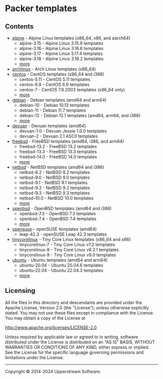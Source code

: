 # Packer templates

## Contents

* [alpine](alpine/README.md) - Alpine Linux templates (x86_64, x86, and
  aarch64)
  * alpine-3.15 - Alpine Linux 3.15.9 templates
  * alpine-3.16 - Alpine Linux 3.16.6 templates
  * alpine-3.17 - Alpine Linux 3.17.4 templates
  * alpine-3.18 - Alpine Linux 3.18.2 templates
  * [more](alpine/README.md)
* [archlinux](archlinux/README.md) - Arch Linux templates (x86_64)
* [centos](centos/README.md) - CentOS templates (x86_64 and i386)
  * centos-5.11 - CentOS 5.11 templates
  * centos-6.9 - CentOS 6.9 templates
  * centos-7 - CentOS 7.8.2003 templates (x86_64 only)
  * [more](centos/README.md)
* [debian](debian/README.md) - Debian templates (amd64 and arm64)
  * debian-10 - Debian 10.13 templates
  * debian-11 - Debian 11.7 templates
  * debian-12 - Debian 12.1 templates (amd64, arm64, and i386)
  * [more](debian/README.md)
* [devuan](devuan) - Devuan templates (amd64)
  * devuan-1.0 - Devuan Jessie 1.0.0 templates
  * devuan-2 - Devuan 2.1 ASCII templates
* [freebsd](freebsd/README.md) - FreeBSD templates (amd64, i386, and arm64)
  * freebsd-13.2 - FreeBSD 13.2 templates
  * freebsd-13.3 - FreeBSD 13.3 templates
  * freebsd-14.0 - FreeBSD 14.0 templates
  * [more](freebsd/README.md)
* [netbsd](netbsd/README.md) - NetBSD templates (amd64 and i386)
  * netbsd-8.2 - NetBSD 8.2 templates
  * netbsd-9.0 - NetBSD 9.0 templates
  * netbsd-9.1 - NetBSD 9.1 templates
  * netbsd-9.2 - NetBSD 9.2 templates
  * netbsd-9.3 - NetBSD 9.3 templates
  * netbsd-10.0 - NetBSD 10.0 templates
  * [more](netbsd/README.md)
* [openbsd](openbsd/README.md) - OpenBSD templates (amd64 and i386)
  * openbsd-7.3 - OpenBSD 7.3 templates
  * openbsd-7.4 - OpenBSD 7.4 templates
  * [more](openbsd/README.md)
* [opensuse](opensuse/README.md) - openSUSE templates (amd64)
  * leap-42.3 - openSUSE Leap 42.3 templates
* [tinycorelinux](tinycorelinux/README.md) - Tiny Core Linux
  templates (x86_64 and x86)
  * tinycorelinux-7 - Tiny Core Linux v7.2 templates
  * tinycorelinux-8 - Tiny Core Linux v8.2.1 templates
  * tinycorelinux-9 - Tiny Core Linux v9.0 templates
* [ubuntu](ubuntu/README.md) - Ubuntu templates (amd64 and arm64)
  * ubuntu-20.04 - Ubuntu 20.04.6 templates
  * ubuntu-22.04 - Ubuntu 22.04.3 templates
  * [more](ubuntu/README.md)

## Licensing

All the files in this directory and descendants are provided under the
Apache License, Version 2.0 (the "License"); unless otherwise
explicitly stated.  You may not use these files except in compliance
with the License.  You may obtain a copy of the License at

   <http://www.apache.org/licenses/LICENSE-2.0>

Unless required by applicable law or agreed to in writing, software
distributed under the License is distributed on an "AS IS" BASIS,
WITHOUT WARRANTIES OR CONDITIONS OF ANY KIND, either express or
implied.  See the License for the specific language governing
permissions and limitations under the License.

- - -

Copyright &copy; 2014-2024 Upperstream Software.
